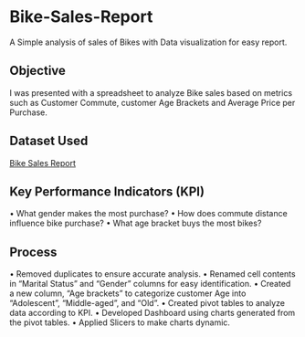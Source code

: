 # Bike-Sales-Report
A Simple analysis of sales of Bikes with Data visualization for easy report.

## Objective
I was presented with a spreadsheet to analyze Bike sales based on metrics such as Customer Commute, customer Age Brackets and Average Price per Purchase.

## Dataset Used
<a href=https://github.com/42trustokerezi/Bike-Sales-Report/blob/main/Bike%20Sales.xlsx>Bike Sales Report</a>

## Key Performance Indicators (KPI)
•	What gender makes the most purchase?
•	How does commute distance influence bike purchase?
•	What age bracket buys the most bikes?

## Process
•	Removed duplicates to ensure accurate analysis.
•	Renamed cell contents in “Marital Status” and “Gender” columns for easy identification.
•	Created a new column, “Age brackets” to categorize customer Age into “Adolescent”, “Middle-aged”, and “Old”.
•	Created pivot tables to analyze data according to KPI.
•	Developed Dashboard using charts generated from the pivot tables.
•	Applied Slicers to make charts dynamic.



